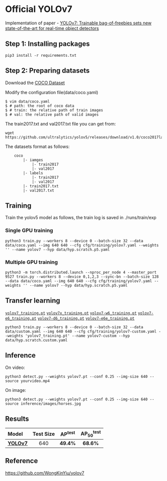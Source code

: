 # Official YOLOv7

Implementation of paper - [YOLOv7: Trainable bag-of-freebies sets new state-of-the-art for real-time object detectors](https://arxiv.org/abs/2207.02696)

## Step 1: Installing packages
```
pip3 install -r requirements.txt
```

## Step 2: Preparing datasets
Download the [COCO Dataset](https://cocodataset.org/#home) 

Modify the configuration file(data/coco.yaml)
```
$ vim data/coco.yaml
$ # path: the root of coco data
$ # train: the relative path of train images
$ # val: the relative path of valid images
```
The train2017.txt and val2017.txt file you can get from:
```
wget https://github.com/ultralytics/yolov5/releases/download/v1.0/coco2017labels.zip
```
The datasets format as follows:
```
    coco
        |- iamges
            |- train2017
            |- val2017
        |- labels
            |- train2017
            |- val2017
        |- train2017.txt
        |- val2017.txt

```

## Training

Train the yolov5 model as follows, the train log is saved in ./runs/train/exp

### Single GPU training
```
python3 train.py --workers 8 --device 0 --batch-size 32 --data data/coco.yaml --img 640 640 --cfg cfg/training/yolov7.yaml --weights '' --name yolov7 --hyp data/hyp.scratch.p5.yaml
```
### Multiple GPU training
```
python3 -m torch.distributed.launch --nproc_per_node 4 --master_port 9527 train.py --workers 8 --device 0,1,2,3 --sync-bn --batch-size 128 --data data/coco.yaml --img 640 640 --cfg cfg/training/yolov7.yaml --weights '' --name yolov7 --hyp data/hyp.scratch.p5.yaml
```

## Transfer learning

[`yolov7_training.pt`](https://github.com/WongKinYiu/yolov7/releases/download/v0.1/yolov7_training.pt) [`yolov7x_training.pt`](https://github.com/WongKinYiu/yolov7/releases/download/v0.1/yolov7x_training.pt) [`yolov7-w6_training.pt`](https://github.com/WongKinYiu/yolov7/releases/download/v0.1/yolov7-w6_training.pt) [`yolov7-e6_training.pt`](https://github.com/WongKinYiu/yolov7/releases/download/v0.1/yolov7-e6_training.pt) [`yolov7-d6_training.pt`](https://github.com/WongKinYiu/yolov7/releases/download/v0.1/yolov7-d6_training.pt) [`yolov7-e6e_training.pt`](https://github.com/WongKinYiu/yolov7/releases/download/v0.1/yolov7-e6e_training.pt)

```
python3 train.py --workers 8 --device 0 --batch-size 32 --data data/custom.yaml --img 640 640 --cfg cfg/training/yolov7-custom.yaml --weights 'yolov7_training.pt' --name yolov7-custom --hyp data/hyp.scratch.custom.yaml
```

## Inference

On video:
```
python3 detect.py --weights yolov7.pt --conf 0.25 --img-size 640 --source yourvideo.mp4
```

On image:
```
python3 detect.py --weights yolov7.pt --conf 0.25 --img-size 640 --source inference/images/horses.jpg
```
## Results
| Model | Test Size | AP<sup>test</sup> | AP<sub>50</sub><sup>test</sup> |
| :-- | :-: | :-: | :-: |
| [**YOLOv7**](https://github.com/WongKinYiu/yolov7/releases/download/v0.1/yolov7.pt) | 640 | **49.4%** | **68.6%** |


## Reference
https://github.com/WongKinYiu/yolov7